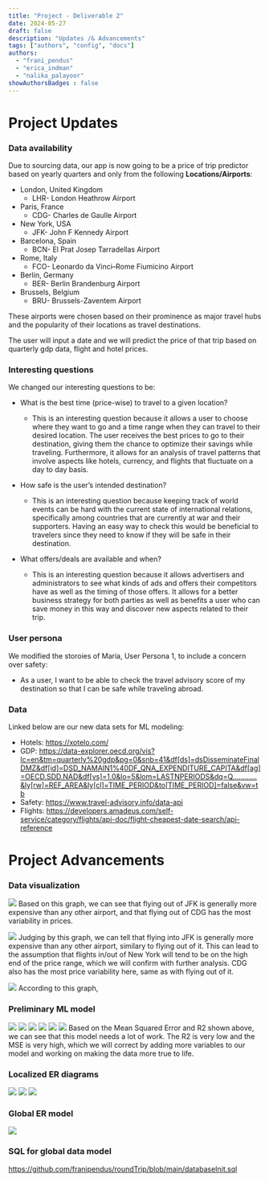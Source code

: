 ```yaml
---
title: "Project - Deliverable 2"
date: 2024-05-27
draft: false
description: "Updates /& Advancements"
tags: ["authors", "config", "docs"]
authors:
  - "frani_pendus"
  - "erica_indman"
  - "nalika_palayoor"
showAuthorsBadges : false
---
```


# Project Updates
### Data availability

Due to sourcing data, our app is now going to be a price of trip predictor based on yearly quarters and only from the following **Locations/Airports**: 
* London, United Kingdom 
    * LHR- London Heathrow Airport
* Paris, France 
    * CDG- Charles de Gaulle Airport
* New York, USA
    * JFK- John F Kennedy Airport
* Barcelona, Spain 
    * BCN- El Prat Josep Tarradellas Airport
* Rome, Italy 
    * FCO- Leonardo da Vinci–Rome Fiumicino Airport
* Berlin, Germany
    * BER- Berlin Brandenburg Airport
* Brussels, Belgium
    * BRU- Brussels-Zaventem Airport

These airports were chosen based on their prominence as major travel hubs and the popularity of their locations as travel destinations.

The user will input a date and we will predict the price of that trip based on quarterly gdp data, flight and hotel prices. 

### Interesting questions
We changed our interesting questions to be: 

* What is the best time (price-wise) to travel to a given location?
    * This is an interesting question because it allows a user to choose where they want to go and a time range when they can travel to their desired location. The user receives the best prices to go to their destination, giving them the chance to optimize their savings while traveling. Furthermore, it allows for an analysis of travel patterns that involve aspects like hotels, currency, and flights that fluctuate on a day to day basis.

* How safe is the user’s intended destination?
    * This is an interesting question because keeping track of world events can be hard with the current state of international relations, specifically among countries that are currently at war and their supporters. Having an easy way to check this would be beneficial to travelers since they need to know if they will be safe in their destination.

* What offers/deals are available and when?
    * This is an interesting question because it allows advertisers and administrators to see what kinds of ads and offers their competitors have as well as the timing of those offers. It allows for a better business strategy for both parties as well as benefits a user who can save money in this way and discover new aspects related to their trip. 

### User persona 
We modified the storoies of Maria, User Persona 1, to include a concern over safety:
- As a user, I want to be able to check the travel advisory score of my destination so that I can be safe while traveling abroad. 

### Data 
Linked below are our new data sets for ML modeling:
- Hotels: https://xotelo.com/
- GDP: https://data-explorer.oecd.org/vis?lc=en&tm=quarterly%20gdp&pg=0&snb=41&df[ds]=dsDisseminateFinalDMZ&df[id]=DSD_NAMAIN1%40DF_QNA_EXPENDITURE_CAPITA&df[ag]=OECD.SDD.NAD&df[vs]=1.0&lo=5&lom=LASTNPERIODS&dq=Q............&ly[rw]=REF_AREA&ly[cl]=TIME_PERIOD&to[TIME_PERIOD]=false&vw=tb
- Safety: https://www.travel-advisory.info/data-api
- Flights: https://developers.amadeus.com/self-service/category/flights/api-doc/flight-cheapest-date-search/api-reference



# Project Advancements

### Data visualization 
![](dm2.jpeg)
Based on this graph, we can see that flying out of JFK is generally more expensive than any other airport, and that flying out of CDG has the most variability in prices.

![](dm3.jpeg)
Judging by this graph, we can tell that flying into JFK is generally more expensive than any other airport, similary to flying out of it. This can lead to the assumption that flights in/out of New York will tend to be on the high end of the price range, which we will confirm with further analysis. CDG also has the most price variability here, same as with flying out of it.

![](dm4.jpeg)
According to this graph, 

### Preliminary ML model
![](def1.png)
![](def2.png)
![](def3.png)
![](ml1.png)
![](ml2.png)
![](ml3.png)
Based on the Mean Squared Error and R2 shown above, we can see that this model needs a lot of work. The R2 is very low and the MSE is very high, which we will correct by adding more variables to our model and working on making the data more true to life.

### Localized ER diagrams 
![](travelers.png)
![](ads.png)
![](dealAdmins.png)

### Global ER model 
![](GLOBAL.png)

### SQL for global data model 
https://github.com/franipendus/roundTrip/blob/main/databaseInit.sql
